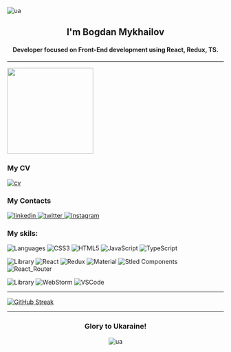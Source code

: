 ![ua](https://user-images.githubusercontent.com/91826635/180766944-99437235-673e-461a-969a-16833c2b81d3.png)

<h2 align='center' dir='auto'>I'm Bogdan Mykhailov</h2>

<h4 align='center' dir='auto'>Developer focused on Front-End development using React, Redux, TS.</h4>

---

<div alighn='center'>
<img src="https://media.giphy.com/media/Qo2dupDib32rkTY4hX/giphy.gif" width="200"/>
</div>

 ### My CV
 
<a href='https://drive.google.com/file/d/1VeghR7op3oiFhC8Z0AD1vqgnVd2v51Mt/view?usp=sharing' rel='nofollow'>
<img src="https://img.shields.io/badge/My_CV-1DBF73?style=for-the-badge&logo=CV&logoColor=white" alt="cv">
</a>

 ### My Contacts
 
<a href='https://www.linkedin.com/in/bogdan-mykhailov/' rel='nofollow'>
<img src="https://img.shields.io/badge/LinkedIn-0077B5?style=for-the-badge&logo=linkedin&logoColor=white" alt="linkedin">
</a>
<a href='https://twitter.com/bogdanmykhailov' rel='nofollow'>
<img src="https://img.shields.io/badge/Twitter-1DA1F2?style=for-the-badge&logo=twitter&logoColor=white" alt="twitter">
</a>
<a href='https://www.instagram.com/bogdan_mykhailov/' rel='nofollow'>
<img src="https://img.shields.io/badge/Instagram-E4405F?style=for-the-badge&logo=instagram&logoColor=white" alt="instagram">
</a>
 
### My skils:

<img src="https://img.shields.io/badge/Languages_:-36a9ae?style=for-the-badge&logo=CV&logoColor=white" alt="Languages"> <img src="https://img.shields.io/badge/CSS3-1572B6?style=for-the-badge&logo=css3&logoColor=white" alt="CSS3"> <img src="https://img.shields.io/badge/HTML5-E34F26?style=for-the-badge&logo=html5&logoColor=white" alt="HTML5"> <img src="https://img.shields.io/badge/JavaScript-323330?style=for-the-badge&logo=javascript&logoColor=F7DF1E" alt="JavaScript"> <img src="https://img.shields.io/badge/TypeScript-007ACC?style=for-the-badge&logo=typescript&logoColor=white" alt="TypeScript">

<img src="https://img.shields.io/badge/Libraries_:-36a9ae?style=for-the-badge&logo=CV&logoColor=white" alt="Library"> <img src="https://img.shields.io/badge/React-20232A?style=for-the-badge&logo=react&logoColor=61DAFB" alt="React"> <img src="https://img.shields.io/badge/Redux-593D88?style=for-the-badge&logo=redux&logoColor=white" alt="Redux"> <img src="https://img.shields.io/badge/Material%20UI-007FFF?style=for-the-badge&logo=mui&logoColor=white" alt="Material"> <img src="https://img.shields.io/badge/styled--components-DB7093?style=for-the-badge&logo=styled-components&logoColor=white" alt="Stled Components"> <img src="https://img.shields.io/badge/React_Router-CA4245?style=for-the-badge&logo=react-router&logoColor=white" alt="React_Router">

<img src="https://img.shields.io/badge/IDE_:-36a9ae?style=for-the-badge&logo=CV&logoColor=white" alt="Library"> <img src="https://img.shields.io/badge/WebStorm-000000?style=for-the-badge&logo=WebStorm&logoColor=white" alt="WebStorm"> <img src="https://img.shields.io/badge/VSCode-0078D4?style=for-the-badge&logo=visual%20studio%20code&logoColor=white" alt="VSCode">

___

[![GitHub Streak](https://streak-stats.demolab.com?user=Bogdan-Mykhailov&theme=onedark_duo&hide_border=true&date_format=M%20j%5B%2C%20Y%5D&mode=weekly)](https://git.io/streak-stats) 

___

<div align='center'>

<h3>Glory to Ukaraine!</h3>
 
![ua](https://user-images.githubusercontent.com/91826635/180657972-20a1444b-d558-4823-8b13-99419fdef67b.png)

</div>
